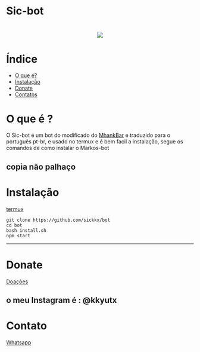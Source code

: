 # Sic-bot
<h1 align="center">
    <img src= "https://avatars2.githubusercontent.com/u/76796419?s=400&u=6ba258f699dff529df594b33c5e23c586e4c0f5d&v=4">
</h1>

# Índice
- [O que é?](#O-que-é-?)
- [Instalação](#Instalação)
- [Donate](#Donate)
- [Contatos](#Contato)

# O que é ?

O Sic-bot é um bot do modificado do [MhankBar](https://github.com/MhankBarBar/termux-wabot) e traduzido para o português pt-br, e usado no termux e é bem facil a instalação, segue os comandos de como instalar o Markos-bot

copia não palhaço
---


# Instalação

[termux](https://play.google.com/store/apps/details?id=com.termux&hl=pt_BR&gl=US)

```
git clone https://github.com/sickkx/bot
cd bot
bash install.sh
npm start
```
---
# Donate

[Doações](https://www.mercadopago.com.br/)

o meu Instagram é : @kkyutx
---

# Contato

[Whatsapp](https://wa.me/5521968221650)


